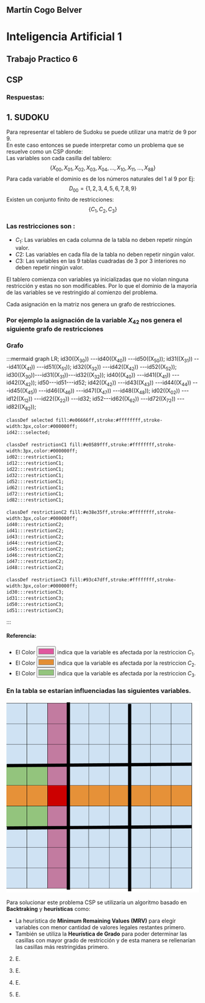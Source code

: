 ## Martín Cogo Belver
# Inteligencia Artificial 1
## Trabajo Practico 6

## CSP

### Respuestas:

## 1. SUDOKU
Para representar el tablero de Sudoku se puede utilizar una matriz de 9 por 9.  
En este caso entonces se puede interpretar como un problema que se resuelve como un CSP donde:  
Las variables son cada casilla del tablero:  
$$\{X_{00},X_{01},X_{02},X_{03},X_{04},...,X_{10},X_{11},...,X_{88}\}$$ 
Para cada variable el dominio es de los números naturales del 1 al 9 por Ej: 
$$D_{00}=\{1,2,3,4,5,6,7,8,9\}$$
Existen un conjunto finito de restricciones: 
$$\{C_1,C_2,C_3\}$$
### Las restricciones son :

+ $C_1$: Las variables en cada columna de la tabla no deben repetir ningún valor.
+ $C2$: Las variables en cada fila de la tabla no deben repetir ningún valor.
+ $C3$: Las variables en las 9 tablas cuadradas de 3 por 3 interiores no deben repetir ningún valor.

El tablero comienza con variables ya inicializadas que no violan ninguna restricción y estas no son modificables. Por lo que el dominio de la mayoría de las variables se ve restringido al comienzo del problema.

Cada asignación en la matriz nos genera un grafo de restricciones. 
### Por ejemplo la asignación de la variable $X_{42}$ nos genera el siguiente grafo de restricciones 
### Grafo
:::mermaid
    graph LR;
    id30((X<sub>30</sub>))
    ---id40((X<sub>40</sub>))
    ---id50((X<sub>50</sub>));
    id31((X<sub>31</sub>))
    ---id41((X<sub>41</sub>))
    ---id51((X<sub>51</sub>));
    id32((X<sub>32</sub>))
    ---id42((X<sub>42</sub>))
    ---id52((X<sub>52</sub>));
    id30((X<sub>30</sub>))---id31((X<sub>31</sub>))---id32((X<sub>32</sub>));
    id40((X<sub>40</sub>))
    ---id41((X<sub>41</sub>))
    ---id42((X<sub>42</sub>));
    id50---id51---id52;
    id42((X<sub>42</sub>))
    ---id43((X<sub>43</sub>))
    ---id44((X<sub>44</sub>))
    ---id45((X<sub>45</sub>))
    ---id46((X<sub>46</sub>))
    ---id47((X<sub>47</sub>))
    ---id48((X<sub>48</sub>));
    id02((X<sub>02</sub>))
    ---id12((X<sub>12</sub>))
    ---id22((X<sub>22</sub>))
    ---id32;
    id52---id62((X<sub>62</sub>))
    ---id72((X<sub>72</sub>))
    ---id82((X<sub>82</sub>));

    classDef selected fill:#e06666ff,stroke:#ffffffff,stroke-width:3px,color:#000000ff;
    id42:::selected;

    classDef restrictionC1 fill:#e0589fff,stroke:#ffffffff,stroke-width:3px,color:#000000ff;
    id02:::restrictionC1;
    id12:::restrictionC1;
    id22:::restrictionC1;
    id32:::restrictionC1;
    id52:::restrictionC1;
    id62:::restrictionC1;
    id72:::restrictionC1;
    id82:::restrictionC1;

    classDef restrictionC2 fill:#e38e35ff,stroke:#ffffffff,stroke-width:3px,color:#000000ff;
    id40:::restrictionC2;
    id41:::restrictionC2;
    id43:::restrictionC2;
    id44:::restrictionC2;
    id45:::restrictionC2;
    id46:::restrictionC2;
    id47:::restrictionC2;
    id48:::restrictionC2;

    classDef restrictionC3 fill:#93c47dff,stroke:#ffffffff,stroke-width:3px,color:#000000ff;
    id30:::restrictionC3;
    id31:::restrictionC3;
    id50:::restrictionC3;
    id51:::restrictionC3;
:::
#### Referencia:
+ El Color <input type="color" value="#e0589f"> indica que la variable es afectada por la restriccion $C_1$.
+ El Color <input type="color" value="#e38e35"> indica que la variable es afectada por la restriccion $C_2$.
+ El Color <input type="color" value="#93c47d"> indica que la variable es afectada por la restriccion $C_3$.

### En la tabla se estarían influenciadas las siguientes variables.
!["cuadricula"](Cuadicula.png)

Para solucionar este problema CSP se utilizaría un algoritmo basado en **Backtraking** y **heurísticas** como:

+ La heurística de **Minimum Remaining Values (MRV)** para elegír variables con menor cantidad de valores legales restantes primero.
+ También se utiliza la **Heurística de Grado** para poder determinar las casillas con mayor grado de restricción y de esta manera se rellenarían las casillas más restringidas primero.

2. E.

3. E.

4. E.

5. E.
